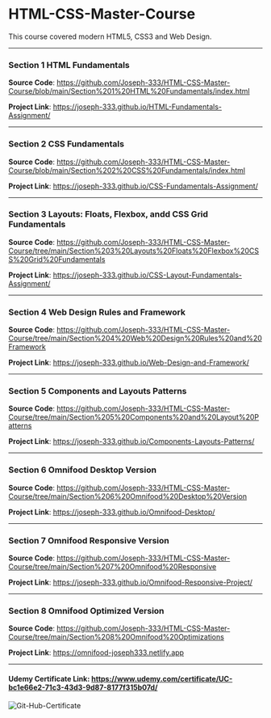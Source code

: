 # HTML-CSS-Master-Course
This course covered modern HTML5, CSS3 and Web Design.

***
### Section 1 HTML Fundamentals
**Source Code**: https://github.com/Joseph-333/HTML-CSS-Master-Course/blob/main/Section%201%20HTML%20Fundamentals/index.html

**Project Link**: https://joseph-333.github.io/HTML-Fundamentals-Assignment/

***
### Section 2 CSS Fundamentals
**Source Code**: https://github.com/Joseph-333/HTML-CSS-Master-Course/blob/main/Section%202%20CSS%20Fundamentals/index.html

**Project Link**: https://joseph-333.github.io/CSS-Fundamentals-Assignment/

***
### Section 3 Layouts: Floats, Flexbox, andd CSS Grid Fundamentals
**Source Code**: https://github.com/Joseph-333/HTML-CSS-Master-Course/tree/main/Section%203%20Layouts%20Floats%20Flexbox%20CSS%20Grid%20Fundamentals

**Project Link**: https://joseph-333.github.io/CSS-Layout-Fundamentals-Assignment/

***
### Section 4 Web Design Rules and Framework
**Source Code**: https://github.com/Joseph-333/HTML-CSS-Master-Course/tree/main/Section%204%20Web%20Design%20Rules%20and%20Framework

**Project Link**: https://joseph-333.github.io/Web-Design-and-Framework/

***
### Section 5 Components and Layouts Patterns
**Source Code**: https://github.com/Joseph-333/HTML-CSS-Master-Course/tree/main/Section%205%20Components%20and%20Layout%20Patterns

**Project Link**: https://joseph-333.github.io/Components-Layouts-Patterns/

***
### Section 6 Omnifood Desktop Version
**Source Code**: https://github.com/Joseph-333/HTML-CSS-Master-Course/tree/main/Section%206%20Omnifood%20Desktop%20Version

**Project Link**: https://joseph-333.github.io/Omnifood-Desktop/

***
### Section 7 Omnifood Responsive Version
**Source Code**: https://github.com/Joseph-333/HTML-CSS-Master-Course/tree/main/Section%207%20Omnifood%20Responsive

**Project Link**: https://joseph-333.github.io/Omnifood-Responsive-Project/

***
### Section 8 Omnifood Optimized Version
**Source Code**: https://github.com/Joseph-333/HTML-CSS-Master-Course/tree/main/Section%208%20Omnifood%20Optimizations

**Project Link**: https://omnifood-joseph333.netlify.app

***

#### Udemy Certificate Link: <https://www.udemy.com/certificate/UC-bc1e66e2-71c3-43d3-9d87-8177f315b07d/>

![Git-Hub-Certificate](https://udemy-certificate.s3.amazonaws.com/image/UC-bc1e66e2-71c3-43d3-9d87-8177f315b07d.jpg)
